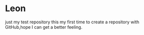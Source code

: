 # Leon
just my test repository
this my first time to create a repository with GitHub,hope I can get a better feeling.

